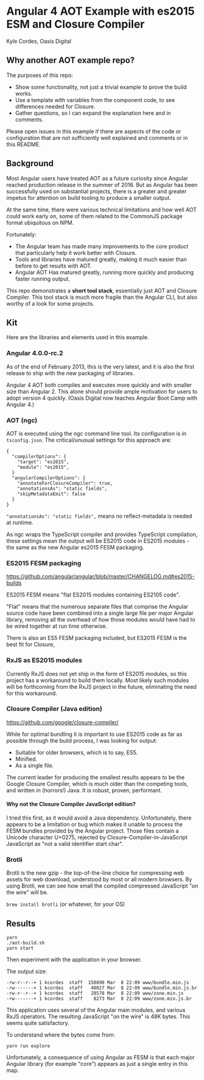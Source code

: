 # Angular 4 AOT Example with es2015 ESM and Closure Compiler

Kyle Cordes, Oasis Digital

## Why another AOT example repo?

The purposes of this repo:

* Show some functionality, not just a trivial example to prove the
  build works.
* Use a template with variables from the component code, to see
  differences needed for Closure.
* Gather questions, so I can expand the explanation here and in
  comments.

Please open issues in this example if there are aspects of the code or
configuration that are not sufficiently well explained and comments or
in this README.

## Background

Most Angular users have treated AOT as a future curiosity since
Angular reached production release in the summer of 2016.  But as
Angular has been successfully used on substantial projects, there is a
greater and greater impetus for attention on build tooling to produce
a smaller output.

At the same time, there were various technical limitations and how
well AOT could work early on, some of them related to the CommonJS
package format ubiquitous on NPM.

Fortunately:

* The Angular team has made many improvements to the core product that
  particularly help it work better with Closure.
* Tools and libraries have matured greatly, making it
  much easier than before to get results with AOT.
* Angular AOT Has matured greatly, running more quickly and producing
  faster running output.

This repo demonstrates a **short tool stack**, essentially just AOT
and Closure Compiler. This tool stack is much more fragile than the
Angular CLI, but also worthy of a look for some projects.

## Kit

Here are the libraries and elements used in this example.

### Angular 4.0.0-rc.2

As of the end of February 2013, this is the very latest, and it is
also the first release to ship with the new packaging of libraries.

Angular 4 AOT both compiles and executes more quickly and with smaller
size than Angular 2. This alone should provide ample motivation for
users to adopt version 4 quickly. (Oasis Digital now teaches Angular
Boot Camp with Angular 4.)

### AOT (ngc)

AOT is executed using the ngc command line tool. Its configuration is
in `tsconfig.json`. The critical/unusual settings for this approach are:

```
{
  "compilerOptions": {
    "target": "es2015",
    "module": "es2015",
  }
  "angularCompilerOptions": {
    "annotateForClosureCompiler": true,
    "annotationsAs": "static fields",
    "skipMetadataEmit": false
  }
}
```

```"annotationsAs": "static fields",``` means no reflect-metadata is
needed at runtime.

As ngc wraps the TypeScript compiler and provides TypeScript
compilation, these settings mean the output will be ES2015 code in
ES2015 modules - the same as the new Angular es2015 FESM packaging.

### ES2015 FESM packaging

<https://github.com/angular/angular/blob/master/CHANGELOG.md#es2015-builds>

ES2015 FESM means "flat ES2015 modules containing ES2105 code".

"Flat" means that the numerous separate files that comprise the
Angular source code have been combined into a single large file per
major Angular library, removing all the overhead of how those modules
would have had to be wired together at run time otherwise.

There is also an ES5 FESM packaging included, but ES2015 FESM is the
best fit for Closure,

### RxJS as ES2015 modules

Currently RxJS does not yet ship in the form of ES2015 modules, so
this project has a workaround to build them locally. Most likely such
modules will be forthcoming from the RxJS project in the future,
eliminating the need for this workaround.

### Closure Compiler (Java edition)

<https://github.com/google/closure-compiler/>

While for optimal bundling it is important to use ES2015 code as far
as possible through the build process, I was looking for output:

* Suitable for older browsers, which is to say, ES5.
* Minified.
* As a single file.

The current leader for producing the smallest results appears to be
the Google Closure Compiler, which is much older than the competing
tools, and written in (horrors!) Java. It is robust, proven,
performant.

#### Why not the Closure Compiler JavaScript edition?

I tried this first, as it would avoid a Java dependency.
Unfortunately, there appears to be a limitation or bug which makes it
unable to process the FESM bundles provided by the Angular project.
Those files contain a Unicode character U+0275, rejected by
Closure-Compiler-in-JavaScript JavaScript as "not a valid identifier
start char".

### Brotli

Brotli is the new gzip - the top-of-the-line choice for compressing
web assets for web download, understood by most or all modern
browsers. By using Brotli, we can see how small the compiled
compressed JavaScript "on the wire" will be.

`brew install brotli` (or whatever, for your OS)

## Results

```
yarn
./aot-build.sh
yarn start
```

Then experiment with the application in your browser.

The output size:

```
-rw-r--r--+ 1 kcordes  staff  150890 Mar  8 22:09 www/bundle.min.js
-rw-------+ 1 kcordes  staff   40027 Mar  8 22:09 www/bundle.min.js.br
-rw-r--r--+ 1 kcordes  staff   28578 Mar  8 22:09 www/zone.min.js
-rw-------+ 1 kcordes  staff    8273 Mar  8 22:09 www/zone.min.js.br
```

This application uses several of the Angular main modules, and various
RxJS operators. The resulting JavaScript "on the wire" is 48K bytes.
This seems quite satisfactory.

To understand where the bytes come from:

```
yarn run explore
```

Unfortunately, a consequence of using Angular as FESM is that each
major Angular library (for example "core") appears as just a single
entry in this map.
